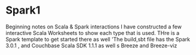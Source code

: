 # Spark1
Beginning notes on Scala &amp; Spark interactions
I have constructed a few interactive Scala Worksheets to show each type
that is used. THre is a Spark template to get started there as well
'The build,sbt file has the Spark 3.0.1 , and Couchbase Scala SDK 1.1.1
as well s Breeze and Breeze-viz
